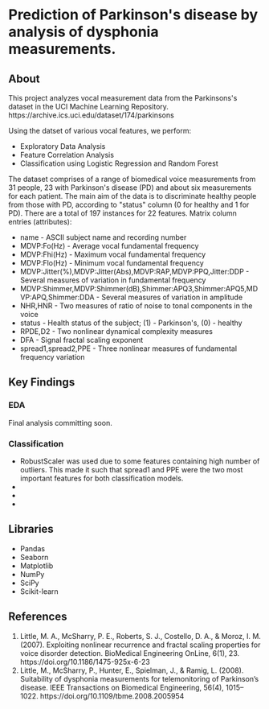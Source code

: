 <h1>Prediction of Parkinson's disease by analysis of dysphonia measurements.</h1>
<h2>About</h2>
<p>This project analyzes vocal measurement data from the Parkinsons's dataset in the UCI Machine Learning Repository. https://archive.ics.uci.edu/dataset/174/parkinsons</p>
   <p> Using the datset of various vocal features, we perform:
    <ul>
        <li>Exploratory Data Analysis</li>
        <li>Feature Correlation Analysis</li>
        <li>Classification using Logistic Regression and Random Forest</li>
    </ul>
        The dataset comprises of a range of biomedical voice measurements from 31 people, 23 with Parkinson's disease (PD) and about six measurements for each patient. The main aim of the data is to discriminate healthy people from those with PD, according to "status" column (0 for healthy and 1 for PD). There are a total of 197 instances for 22 features.
        Matrix column entries (attributes):
<ul>
   <li>name - ASCII subject name and recording number</li>
   <li>MDVP:Fo(Hz) - Average vocal fundamental frequency</li>
   <li>MDVP:Fhi(Hz) - Maximum vocal fundamental frequency</li>
   <li>MDVP:Flo(Hz) - Minimum vocal fundamental frequency</li>
   <li>MDVP:Jitter(%),MDVP:Jitter(Abs),MDVP:RAP,MDVP:PPQ,Jitter:DDP - Several measures of variation in fundamental frequency</li>
   <li>MDVP:Shimmer,MDVP:Shimmer(dB),Shimmer:APQ3,Shimmer:APQ5,MDVP:APQ,Shimmer:DDA - Several measures of variation in amplitude</li>
   <li>NHR,HNR - Two measures of ratio of noise to tonal components in the voice</li>
   <li>status - Health status of the subject; (1) - Parkinson's, (0) - healthy</li>
   <li>RPDE,D2 - Two nonlinear dynamical complexity measures</li>
   <li>DFA - Signal fractal scaling exponent</li>
   <li>spread1,spread2,PPE - Three nonlinear measures of fundamental frequency variation</li>
</ul>
    </p>
<h2>Key Findings</h2>
<h3>EDA</h3>
  <p>Final analysis committing soon.</p>
<h3>Classification</h3>
  <p>
    <ul>
        <li>RobustScaler was used due to some features containing high number of outliers. This made it such that spread1 and PPE were the two most important features for both classification models.</li>
        <li></li>
        <li></li>
        <li></li>
      </ul>
  </p>
  <h2>Libraries</h2>
  <p>
    <ul>
      <li>Pandas</li>
        <li>Seaborn</li>
        <li>Matplotlib</li>
        <li>NumPy</li>
        <li>SciPy</li>
        <li>Scikit-learn</li>
    </ul>
<h2>References</h2>
<ol>
   <li>Little, M. A., McSharry, P. E., Roberts, S. J., Costello, D. A., & Moroz, I. M. (2007). Exploiting nonlinear recurrence and fractal scaling properties for voice disorder detection. BioMedical Engineering OnLine, 6(1), 23. https://doi.org/10.1186/1475-925x-6-23</li>
   <li>Little, M., McSharry, P., Hunter, E., Spielman, J., & Ramig, L. (2008). Suitability of dysphonia measurements for telemonitoring of Parkinson’s disease. IEEE Transactions on Biomedical Engineering, 56(4), 1015–1022. https://doi.org/10.1109/tbme.2008.2005954</li>
</ol>
